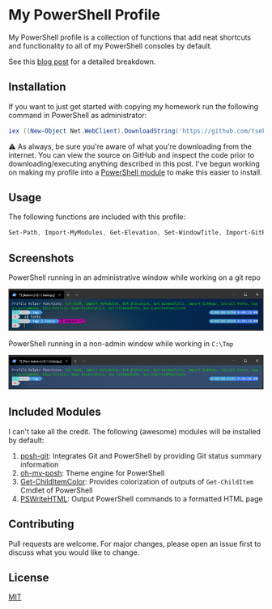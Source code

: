 # My PowerShell Profile

My PowerShell profile is a collection of functions that add neat shortcuts and
functionality to all of my PowerShell consoles by default.

See this [blog post](https://tseknet.com/blog/psprofile) for a detailed breakdown.

## Installation

If you want to just get started with copying my homework run the following command in
PowerShell as administrator:

```powershell
iex ((New-Object Net.WebClient).DownloadString('https://github.com/tseknet/PowerShell-Profile/raw/master/install.ps1'))
```

⚠ As always, be sure you're aware of what you're downloading from the internet. You can view the source on GitHub and inspect the code prior to
downloading/executing anything described in this post. I've begun working on making my profile into a [PowerShell module](https://github.com/tseknet/tsekprofile) to make this easier to install.

## Usage

The following functions are included with this profile:

```powershell
Set-Path, Import-MyModules, Get-Elevation, Set-WindowTitle, Import-GitRepo, Install-Fonts, Copy-LastCommand, Edit-Profile, Open-HistoryFile, Get-FileHash256, Get-ExportedFunctions
```

## Screenshots

PowerShell running in an administrative window while working on a git repo

![PowerShell Admin](Admin_Git.png)

PowerShell running in a non-admin window while working in `C:\Tmp`

![PowerShell Non-Admin](Non-Admin.png)

## Included Modules

I can't take all the credit. The following (awesome) modules will be installed
by default:

1. [posh-git](https://github.com/dahlbyk/posh-git): Integrates Git and
   PowerShell by providing Git status summary information
1. [oh-my-posh](https://github.com/JanDeDobbeleer/oh-my-posh): Theme engine for
   PowerShell
1. [Get-ChildItemColor](https://github.com/joonro/Get-ChildItemColor): Provides
   colorization of outputs of `Get-ChildItem` Cmdlet of PowerShell
1. [PSWriteHTML](https://github.com/EvotecIT/PSWriteHTML): Output PowerShell
   commands to a formatted HTML page

## Contributing
Pull requests are welcome. For major changes, please open an issue first to discuss what you would like to change.

## License
[MIT](https://choosealicense.com/licenses/mit/)